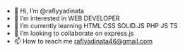 - 👋 Hi, I’m @raflyyadinata
- 👀 I’m interested in WEB DEVELOPER
- 🌱 I’m currently learning HTML CSS SOLID.JS PHP JS TS
- 💞️ I’m looking to collaborate on express.js
- 📫 How to reach me raflyadinata46@gmail.com

<!---
raflyyadinata/raflyyadinata is a ✨ special ✨ repository because its `README.md` (this file) appears on your GitHub profile.
You can click the Preview link to take a look at your changes.
--->
